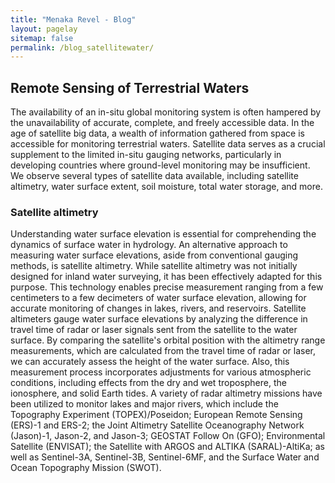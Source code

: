 ```yaml
---
title: "Menaka Revel - Blog"
layout: pagelay
sitemap: false
permalink: /blog_satellitewater/
---
```


## Remote Sensing of Terrestrial Waters
The availability of an in-situ global monitoring system is often hampered by the unavailability of accurate, complete, and freely accessible data. In the age of satellite big data, a wealth of information gathered from space is accessible for monitoring terrestrial waters. Satellite data serves as a crucial supplement to the limited in-situ gauging networks, particularly in developing countries where ground-level monitoring may be insufficient. We observe several types of satellite data available, including satellite altimetry, water surface extent, soil moisture, total water storage, and more.

### Satellite altimetry
Understanding water surface elevation is essential for comprehending the dynamics of surface water in hydrology. An alternative approach to measuring water surface elevations, aside from conventional gauging methods, is satellite altimetry. While satellite altimetry was not initially designed for inland water surveying, it has been effectively adapted for this purpose. This technology enables precise measurement ranging from a few centimeters to a few decimeters of water surface elevation, allowing for accurate monitoring of changes in lakes, rivers, and reservoirs. Satellite altimeters gauge water surface elevations by analyzing the difference in travel time of radar or laser signals sent from the satellite to the water surface. By comparing the satellite's orbital position with the altimetry range measurements, which are calculated from the travel time of radar or laser, we can accurately assess the height of the water surface. Also, this measurement process incorporates adjustments for various atmospheric conditions, including effects from the dry and wet troposphere, the ionosphere, and solid Earth tides. A variety of radar altimetry missions have been utilized to monitor lakes and major rivers, which include the Topography Experiment (TOPEX)/Poseidon; European Remote Sensing (ERS)-1 and ERS-2; the Joint Altimetry Satellite Oceanography Network (Jason)-1, Jason-2, and Jason-3; GEOSTAT Follow On (GFO); Environmental Satellite (ENVISAT); the Satellite with ARGOS and ALTIKA (SARAL)-AltiKa; as well as Sentinel-3A, Sentinel-3B, Sentinel-6MF, and the Surface Water and Ocean Topography Mission (SWOT).